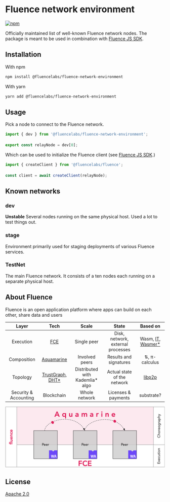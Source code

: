 # Fluence network environment

[![npm](https://img.shields.io/npm/v/@fluencelabs/fluence-network-environment)](https://www.npmjs.com/package/@fluencelabs/fluence-network-environment)

Officially maintained list of well-known Fluence network nodes. The package is meant to be used in combination with [Fluence JS SDK](https://github.com/fluencelabs/fluence-js).

## Installation

With npm

```bash
npm install @fluencelabs/fluence-network-environment
```

With yarn

```bash
yarn add @fluencelabs/fluence-network-environment
```

## Usage

Pick a node to connect to the Fluence network.

```typescript
import { dev } from '@fluencelabs/fluence-network-environment';

export const relayNode = dev[0];
```

Which can be used to initialize the Fluence client (see [Fluence JS SDK](https://github.com/fluencelabs/fluence-js).)

```typescript
import { createClient } from '@fluencelabs/fluence';

const client = await createClient(relayNode);
```

## Known networks

### dev

**Unstable** Several nodes running on the same physical host. Used a lot to test things out. 

### stage

Environment primarily used for staging deployments of various Fluence services.

### TestNet

The main Fluence network. It consists of a ten nodes each running on a separate physical host.


## About Fluence

Fluence is an open application platform where apps can build on each other, share data and users

|         Layer         |                             Tech                             |              Scale               |               State               |                           Based on                           |
| :-------------------: | :----------------------------------------------------------: | :------------------------------: | :-------------------------------: | :----------------------------------------------------------: |
|       Execution       |          [FCE](https://github.com/fluencelabs/fce)           |           Single peer            | Disk, network, external processes | Wasm, [IT](https://github.com/fluencelabs/interface-types), [Wasmer\*](https://github.com/fluencelabs/wasmer) |
|      Composition      |   [Aquamarine](https://github.com/fluencelabs/aquamarine)    |          Involved peers          |      Results and signatures       |                        ⇅, π-calculus                         |
|       Topology        | [TrustGraph](https://github.com/fluencelabs/fluence/tree/master/trust-graph), [DHT\*](https://github.com/fluencelabs/rust-libp2p) | Distributed with Kademlia\* algo |    Actual state of the network    |       [libp2p](https://github.com/libp2p/rust-libp2p)        |
| Security & Accounting |                          Blockchain                          |          Whole network           |        Licenses & payments        |                          substrate?                          |

<img alt="aquamarine scheme" align="center" src="doc/stack.png"/>



## License

[Apache 2.0](https://github.com/fluencelabs/fluence/blob/trustless_computing/LICENSE.md)